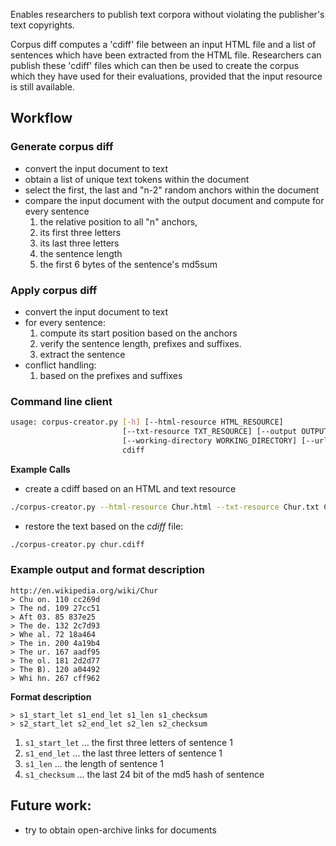 Enables researchers to publish text corpora without violating the publisher's text copyrights.

Corpus diff computes a 'cdiff' file between an input HTML file and a list of sentences which have been extracted from the HTML file. 
Researchers can publish these 'cdiff' files which can then be used to create the corpus which they have used for their evaluations, provided that the input resource is still available.

## Workflow

### Generate corpus diff

* convert the input document to text
* obtain a list of unique text tokens within the document
* select the first, the last and "n-2" random anchors within the document
* compare the input document with the output document and compute for every sentence
  1. the relative position to all "n" anchors, 
  2. its first three letters
  3. its last three letters
  4. the sentence length
  5. the first 6 bytes of the sentence's md5sum


### Apply corpus diff

* convert the input document to text
* for every sentence:
  1. compute its start position based on the anchors
  2. verify the sentence length, prefixes and suffixes.
  3. extract the sentence
* conflict handling:
  1. based on the prefixes and suffixes

### Command line client
```sh
usage: corpus-creator.py [-h] [--html-resource HTML_RESOURCE]
                         [--txt-resource TXT_RESOURCE] [--output OUTPUT]
                         [--working-directory WORKING_DIRECTORY] [--url URL]
                         cdiff
```

**Example Calls**

* create a cdiff based on an HTML and text resource
```sh
./corpus-creator.py --html-resource Chur.html --txt-resource Chur.txt Chur.cdiff
```

* restore the text based on the *cdiff* file:
```sh
./corpus-creator.py chur.cdiff
```


### Example output and format description

```
http://en.wikipedia.org/wiki/Chur
> Chu on. 110 cc269d
> The nd. 109 27cc51
> Aft 03. 85 837e25
> The de. 132 2c7d93
> Whe al. 72 18a464
> The in. 200 4a19b4
> The ur. 167 aadf95
> The ol. 181 2d2d77
> The B). 120 a04492
> Whi hn. 267 cff962
```

**Format description**

```
> s1_start_let s1_end_let s1_len s1_checksum
> s2_start_let s2_end_let s2_len s2_checksum
```

1. `s1_start_let` ... the first three letters of sentence 1
1. `s1_end_let` ... the last three letters of sentence 1
1. `s1_len` ... the length of sentence 1
1. `s1_checksum` ... the last 24 bit of the md5 hash of sentence 

## Future work:

* try to obtain open-archive links for documents

